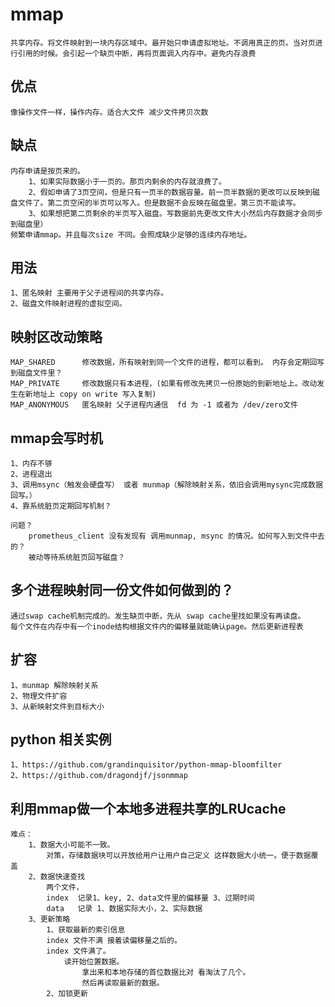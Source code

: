 # mmap
    共享内存。将文件映射到一块内存区域中。最开始只申请虚拟地址。不调用真正的页。当对页进行引用的时候。会引起一个缺页中断，再将页面调入内存中。避免内存浪费

## 优点
    像操作文件一样，操作内存。适合大文件 减少文件拷贝次数

## 缺点
    内存申请是按页来的。
        1、如果实际数据小于一页的。那页内剩余的内存就浪费了。
        2、假如申请了3页空间，但是只有一页半的数据容量。前一页半数据的更改可以反映到磁盘文件了。第二页空闲的半页可以写入。但是数据不会反映在磁盘里。第三页不能读写。
        3、如果想把第二页剩余的半页写入磁盘。写数据前先更改文件大小然后内存数据才会同步到磁盘里）
    频繁申请mmap。并且每次size 不同。会照成缺少足够的连续内存地址。


## 用法
    1、匿名映射 主要用于父子进程间的共享内存。
    2、磁盘文件映射进程的虚拟空间。

## 映射区改动策略
    MAP_SHARED      修改数据，所有映射到同一个文件的进程，都可以看到。 内存会定期回写到磁盘文件里？
    MAP_PRIVATE     修改数据只有本进程，(如果有修改先拷贝一份原始的到新地址上。改动发生在新地址上 copy on write 写入复制)
    MAP_ANONYMOUS   匿名映射 父子进程内通信  fd 为 -1 或者为 /dev/zero文件

## mmap会写时机
    1、内存不够
    2、进程退出
    3、调用msync（触发会硬盘写） 或者 munmap（解除映射关系，依旧会调用mysync完成数据回写。） 
    4、靠系统脏页定期回写机制？

    问题？ 
        prometheus_client 没有发现有 调用munmap, msync 的情况。如何写入到文件中去的？
        被动等待系统脏页回写磁盘？

## 多个进程映射同一份文件如何做到的？
    通过swap cache机制完成的。发生缺页中断，先从 swap cache里找如果没有再读盘。
    每个文件在内存中有一个inode结构根据文件内的偏移量就能确认page。然后更新进程表

## 扩容
    1、munmap 解除映射关系
    2、物理文件扩容
    3、从新映射文件到目标大小


## python 相关实例
    1、https://github.com/grandinquisitor/python-mmap-bloomfilter
    2、https://github.com/dragondjf/jsonmmap

## 利用mmap做一个本地多进程共享的LRUcache
    难点：
        1、数据大小可能不一致。
            对策，存储数据块可以开放给用户让用户自己定义 这样数据大小统一。便于数据覆盖
        2、数据快速查找
            两个文件， 
            index  记录1、key, 2、data文件里的偏移量 3、过期时间
            data   记录 1、数据实际大小，2、实际数据
        3、更新策略
            1、获取最新的索引信息
            index 文件不满 接着读偏移量之后的。
            index 文件满了。
                读开始位置数据。
                    拿出来和本地存储的首位数据比对 看淘汰了几个。
                    然后再读取最新的数据。
            2、加锁更新



